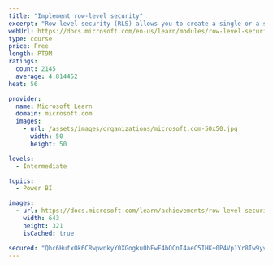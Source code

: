 ```yaml
---
title: "Implement row-level security"
excerpt: "Row-level security (RLS) allows you to create a single or a set of reports that targets data for a specific user. In this module, you will learn how to implement RLS by using either a static or dynamic method and how Microsoft Power BI simplifies testing RLS in Power BI Desktop and Power BI service."
webUrl: https://docs.microsoft.com/en-us/learn/modules/row-level-security-power-bi/
type: course
price: Free
length: PT9M
ratings:
  count: 2145
  average: 4.814452
heat: 56

provider:
  name: Microsoft Learn
  domain: microsoft.com
  images:
    - url: /assets/images/organizations/microsoft.com-50x50.jpg
      width: 50
      height: 50

levels:
  - Intermediate

topics:
  - Power BI

images:
  - url: https://docs.microsoft.com/learn/achievements/row-level-security-power-bi-social.png
    width: 643
    height: 321
    isCached: true

secured: "Qhc6HufxOk6CRwpwnkyY0XGogku0bFwF4bQCnI4aeC5IHK+0P4Vp1Yr8Iw9yv2yykcFOZk8YY23AumppVa0KwO0oPS3JXoasR2jqsRrg3FnUYCTMV8PUpxuo5LtNUv6sjUCIvc1yG0UknOs6eJbbpbcY8YmeWiWKgUaRS7zzwJhe0XedHy9Cu7vQPsoIbspeqDqQN025NhioJQeXi/oPre0mVIq++Bvg9lvxQ7wNVumBMPsQ+dtAtT1O+q/MvJIH++0vUIr2DhvoMsTIgxVvaXpno63/913VQCAnxzaWDm8oSHB2ojOHMBFuVqn7ceIc9gG40yWY1ZZ2pxA8bCjQVNmPSRTGwIvpTeiwma7OOvZzF1d7c89177Jf+B/7m3inE1q5mjToCqT6glTjdwX7KkG+0a7fYKdHLqj+sclxels=;8+jfI0NeU7q2O290vwAm9A=="
---
```


